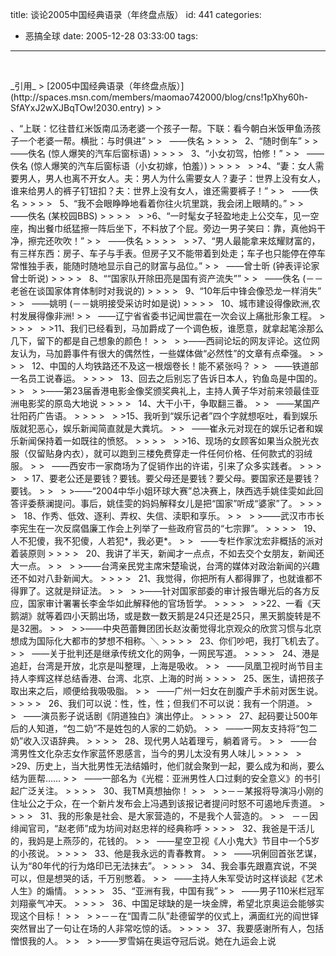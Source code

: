 title: 谈论2005中国经典语录（年终盘点版）
id: 441
categories:
  - 恶搞全球
date: 2005-12-28 03:33:00
tags:
---

<div id="msgcns!9697D6160EFEBC17!503" class="bvMsg"><p> 
<p>_引用_ 
> [2005中国经典语录（年终盘点版）](http://spaces.msn.com/members/maomao742000/blog/cns!1pXhy60h-SfAYxJ2wXJBqTOw!2030.entry)
> 
> <div>、“上联：忆往昔红米饭南瓜汤老婆一个孩子一帮。下联：看今朝白米饭甲鱼汤孩子一个老婆一帮。横批：与时俱进”
> &gt;   ――佚名
> &gt;
> &gt;   2、“随时倒车”
> &gt;   ――佚名 (惊人爆笑的汽车后窗标语)
> &gt;
> &gt;   3、“小女初驾，怕修！”
> &gt;   ――佚名 (惊人爆笑的汽车后窗标语（小女初嫁，怕羞）)
> &gt;
> &gt;   
> &gt;4、“妻：女人需要男人，男人也离不开女人。夫：男人为什么需要女人？妻子：世界上没有女人，谁来给男人的裤子钉钮扣？夫：世界上没有女人，谁还需要裤子！”
> &gt;   ――佚名
> &gt;
> &gt;   5、“我不会眼睁睁地看着你往火坑里跳，我会闭上眼睛的。”
> &gt;   ――佚名 (某校园BBS)
> &gt;
> &gt;   
> &gt;6、“一时髦女子轻盈地走上公交车，见一空座，掏出餐巾纸猛擦一阵后坐下，不料放了个屁。旁边一男子笑曰：靠，真他妈干净，擦完还吹吹！”
> &gt;   ――佚名
> &gt;
> &gt;   
> &gt;7、“男人最能拿来炫耀财富的，有三样东西：房子、车子与手表。但房子又不能带着到处走；车子也只能停在停车常惟独手表，能随时随地显示自己的财富与品位。”
> &gt;   ――曾士昕 (钟表评论家曾士昕说)
> &gt;
> &gt;   8、““国家队开除田亮是国有资产流失””
> &gt;   ――佚名 (－－老爸在谈国家体育体制时对我说的)
> &gt;
> &gt;   9、“10年后中锋会像恐龙一样消失”
> &gt;   ――姚明 (－－姚明接受采访时如是说)
> &gt;
> &gt;   10、城市建设得像欧洲,农村发展得像非洲!
> &gt;   ――辽宁省省委书记闻世震在一次会议上痛批形象工程。
> &gt;
> &gt;   
> &gt;11、我们已经看到，马加爵成了一个调色板，谁愿意，就拿起笔涂那么几下，留下的都是自己想象的颜色！
> &gt;   
> &gt;――西祠论坛的网友评论。这位网友认为，马加爵事件有很大的偶然性，一些媒体做“必然性”的文章有点牵强。
> &gt;
> &gt;   12、中国的人均铁路还不及这一根烟卷长！能不紧张吗？
> &gt;   ――铁道部一名员工说春运。
> &gt;
> &gt;   13、回去之后别忘了告诉日本人，钓鱼岛是中国的。
> &gt;   
> &gt;――第23届香港电影金像奖颁奖典礼上，主持人黄子华对前来领最佳亚洲电影奖的原岛大地说
> &gt;
> &gt;   14、大干小干，争取翻三番。
> &gt;   ――某国产壮阳药广告语。
> &gt;
> &gt;   
> &gt;15、我听到“娱乐记者”四个字就想呕吐，看到娱乐版就犯恶心，娱乐新闻简直就是大粪坑。
> &gt;   ――崔永元对现在的娱乐记者和娱乐新闻保持着一如既往的愤怒。
> &gt;
> &gt;   
> &gt;16、现场的女顾客如果当众脱光衣服（仅留贴身内衣），就可以跑到三楼免费穿走一件任何价格、任何款式的羽绒服。
> &gt;   ――西安市一家商场为了促销作出的许诺，引来了众多实践者。
> &gt;
> &gt;   
> 17、要老公还是要钱？要钱。要父母还是要钱？要父母。要国家还是要钱？要钱。
> &gt;   
> &gt;――“2004中华小姐环球大赛”总决赛上，陕西选手姚佳雯如此回答评委蔡澜提问。事后，姚佳雯的妈妈解释女儿是把“国家”听成“婆家”了。
> &gt;
> &gt;   18、作秀、低效、逐利、弄权、失信、渎职和享乐。
> &gt;   
> &gt;――武汉市市长李宪生在一次反腐倡廉工作会上列举了一些政府官员的“七宗罪”。
> &gt;
> &gt;   19、人不犯傻，我不犯傻，人若犯*，我必更*。
> &gt;   ――专栏作家沈宏非概括的派对 着装原则
> &gt;
> &gt;   20、我讲了半天，新闻才一点点，不如去交个女朋友，新闻还大一点。
> &gt;   
> &gt;――台湾亲民党主席宋楚瑜说，台湾的媒体对政治新闻的兴趣还不如对八卦新闻大。
> &gt;
> &gt;   21、我觉得，你把所有人都得罪了，也就谁都不得罪了。这就是辩证法。
> &gt;   
> &gt;――针对国家部委的审计报告曝光后的各方反应，国家审计署署长李金华如此解释他的官场哲学。
> &gt;
> &gt;   
> &gt;22、一看《天鹅湖》就等着四小天鹅出场，或是数一数天鹅是24只还是25只，黑天鹅旋转是不是32圈。
> &gt;   
> &gt;――中央芭蕾舞团团长赵汝蘅觉得北京观众的欣赏习惯与北京想成为国际化大都市的梦想不相称。＼
> &gt;
> &gt;   23、你们吵吧，我打飞机去了。
> &gt;   ――关于批判还是继承传统文化的网争，一网民写道。
> &gt;
> &gt;   24、港是追赶，台湾是开放，北京是叫整理，上海是吸收。
> &gt;   ――凤凰卫视时尚节目主持人李辉这样总结香港、台湾、北京、上海的时尚
> &gt;
> &gt;   25、医生，请把孩子取出来之后，顺便给我吸吸脂。
> &gt;   ――广州一妇女在剖腹产手术前对医生说。
> &gt;
> &gt;   26、我们可以说：性，性，性；但我们不可以说：我有一个阴道。
> &gt;   ――演员影子说话剧《阴道独白》演出停止。
> &gt;
> &gt;   27、起码要让500年后的人知道，“包二奶”不是姓包的人家的二奶奶。
> &gt;   ――一网友支持将“包二奶”收入汉语辞典。
> &gt;
> &gt;   28、现代男人站着理亏，躺着肾亏。
> &gt;   ――台湾男性文化杂志女作家蓝怀恩感言，当今的男儿太没有男人味儿
> &gt;
> &gt;   
> &gt;29、历史上，当大批男性无法结婚时，他们就会聚到一起，要么成为和尚，要么结为匪帮……
> &gt;   ――一部名为《光棍：亚洲男性人口过剩的安全意义》的书引起广泛关注。
> &gt;
> &gt;   30、我TM真想抽你！
> &gt;   
> &gt;－－某报将导演冯小刚的住址公之于众，在一个新片发布会上冯遇到该报记者提问时怒不可遏地斥责道。
> &gt;
> &gt;   31、我的形象是社会、是大家营造的，不是我个人营造的。
> &gt;   －－因绯闻官司，“赵老师”成为坊间对赵忠祥的经典称呼
> &gt;
> &gt;   32、我爸是干活儿的，我妈是上燕莎的，花钱的。
> &gt;   ――星空卫视《人小鬼大》节目中一个5岁的小孩说。
> &gt;
> &gt;   33、他是我永远的青春教育。
> &gt;   ――巩俐回首张艺谋，认为“80年代的行为烙印已无法抹去”。
> &gt;
> &gt;   34、我会事先跟嘉宾说，不哭可以，但是想哭的话，千万别憋着。
> &gt;   ――主持人朱军受访时这样谈起《艺术人生》的煽情。
> &gt;
> &gt;   35、“亚洲有我，中国有我”
> &gt;   ――男子110米栏冠军刘翔豪气冲天。
> &gt;
> &gt;   36、中国足球缺的是一块金牌，希望北京奥运会能够实现这个目标！
> &gt;   
> &gt;－－在“国青二队”赴德留学的仪式上，满面红光的阎世铎突然冒出了一句让在场的人非常吃惊的话。
> &gt;
> &gt;   37、我要感谢所有人，包括憎恨我的人。
> &gt;   
> &gt;――罗雪娟在奥运夺冠后说。她在九运会上说</div></div>